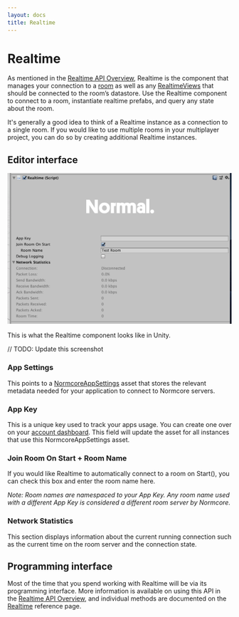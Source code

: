 ```yaml
---
layout: docs
title: Realtime
---
```

# Realtime

As mentioned in the [Realtime API Overview](./), Realtime is the component that manages your connection to a [room](../room/room) as well as any [RealtimeViews](./realtimeview) that should be connected to the room’s datastore. Use the Realtime component to connect to a room, instantiate realtime prefabs, and query any state about the room.

It's generally a good idea to think of a Realtime instance as a connection to a single room. If you would like to use multiple rooms in your multiplayer project, you can do so by creating additional Realtime instances.

## Editor interface
![](./assets/realtime.png "The Realtime inspector in Unity.")

This is what the Realtime component looks like in Unity. 

// TODO: Update this screenshot

### App Settings
This points to a [NormcoreAppSettings](../reference/classes/Normal.NormcoreAppSettings) asset that stores the relevant metadata needed for your application to connect to Normcore servers.

### App Key
This is a unique key used to track your apps usage. You can create one over on your [account dashboard](https://normcore.io/dashboard). This field will update the asset for all instances that use this NormcoreAppSettings asset.

### Join Room On Start + Room Name
If you would like Realtime to automatically connect to a room on Start(), you can check this box and enter the room name here.

*Note: Room names are namespaced to your App Key. Any room name used with a different App Key is considered a different room server by  Normcore.*

### Network Statistics
This section displays information about the current running connection such as the current time on the room server and the connection state.

## Programming interface
Most of the time that you spend working with Realtime will be via its programming interface. More information is available on using this API in the [Realtime API Overview](./), and individual methods are documented on the [Realtime](../reference/classes/Normal.Realtime.Realtime) reference page.
